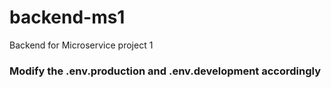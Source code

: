 # backend-ms1
Backend for Microservice project 1

### Modify the .env.production and .env.development accordingly
